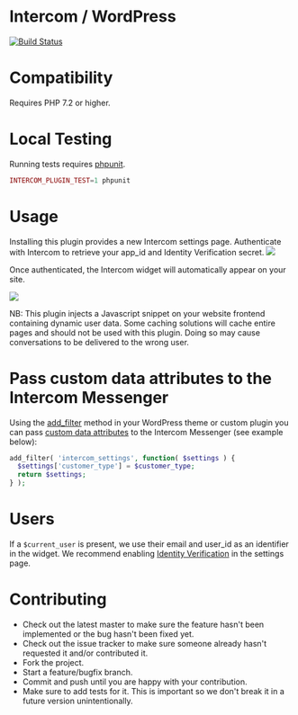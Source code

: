 # Intercom / WordPress

[![Build Status](https://travis-ci.org/intercom/intercom-wordpress.svg?branch=master)](https://travis-ci.org/intercom/intercom-wordpress)

# Compatibility

Requires PHP 7.2 or higher.

# Local Testing

Running tests requires [phpunit](https://phpunit.de/).

```php
INTERCOM_PLUGIN_TEST=1 phpunit
```

# Usage

Installing this plugin provides a new Intercom settings page.
Authenticate with Intercom to retrieve your app_id and Identity Verification secret.
<img src="https://raw.githubusercontent.com/intercom/intercom-wordpress/master/screenshots/settings_not_auth.png"/>

Once authenticated, the Intercom widget will automatically appear on your site.

<img src="https://raw.githubusercontent.com/intercom/intercom-wordpress/master/screenshots/settings_auth.png"/>

NB: This plugin injects a Javascript snippet on your website frontend containing dynamic user data. Some caching solutions will cache entire pages and should not be used with this plugin. Doing so may cause conversations to be delivered to the wrong user.

# Pass custom data attributes to the Intercom Messenger

Using the [add_filter](https://developer.wordpress.org/reference/functions/add_filter) method in your WordPress theme or custom plugin you can pass [custom data attributes](https://www.intercom.com/help/en/articles/179-create-and-track-custom-data-attributes-cdas) to the Intercom Messenger (see example below):

```php
add_filter( 'intercom_settings', function( $settings ) {
  $settings['customer_type'] = $customer_type;
  return $settings;
} );
```


# Users

If a `$current_user` is present, we use their email and user_id as an identifier in the widget.
We recommend enabling [Identity Verification](https://docs.intercom.com/configure-intercom-for-your-product-or-site/staying-secure/enable-identity-verification-on-your-web-product) in the settings page.

# Contributing

* Check out the latest master to make sure the feature hasn't been implemented or the bug hasn't been fixed yet.
* Check out the issue tracker to make sure someone already hasn't requested it and/or contributed it.
* Fork the project.
* Start a feature/bugfix branch.
* Commit and push until you are happy with your contribution.
* Make sure to add tests for it. This is important so we don't break it in a future version unintentionally.
